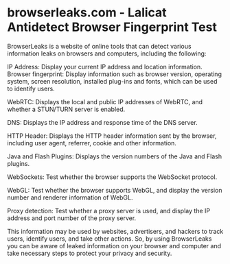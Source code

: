 # browserleaks.com - Lalicat Antidetect Browser Fingerprint Test

BrowserLeaks is a website of online tools that can detect various information leaks on browsers and computers, including the following:

IP Address: Display your current IP address and location information.
Browser fingerprint: Display information such as browser version, operating system, screen resolution, installed plug-ins and fonts, which can be used to identify users.

WebRTC: Displays the local and public IP addresses of WebRTC, and whether a STUN/TURN server is enabled.

DNS: Displays the IP address and response time of the DNS server.

HTTP Header: Displays the HTTP header information sent by the browser, including user agent, referrer, cookie and other information.

Java and Flash Plugins: Displays the version numbers of the Java and Flash plugins.

WebSockets: Test whether the browser supports the WebSocket protocol.

WebGL: Test whether the browser supports WebGL, and display the version number and renderer information of WebGL.

Proxy detection: Test whether a proxy server is used, and display the IP address and port number of the proxy server.

This information may be used by websites, advertisers, and hackers to track users, identify users, and take other actions. So, by using BrowserLeaks you can be aware of leaked information on your browser and computer and take necessary steps to protect your privacy and security.

